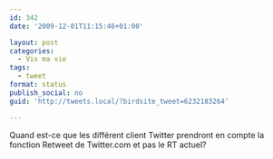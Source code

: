 ```yaml
---
id: 342
date: '2009-12-01T11:15:46+01:00'

layout: post
categories:
  - Vis ma vie
tags:
  - tweet
format: status
publish_social: no
guid: 'http://tweets.local/?birdsite_tweet=6232183264'

---
```


Quand est-ce que les différent client Twitter prendront en compte la fonction Retweet de Twitter.com et pas le RT actuel?